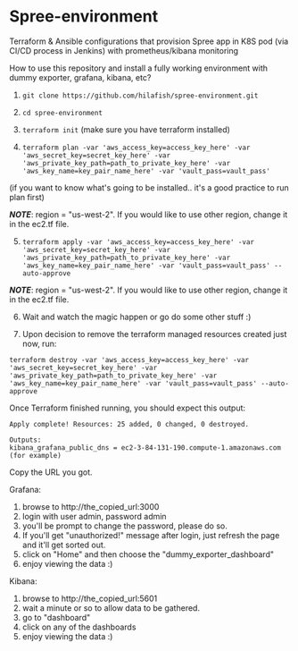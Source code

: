 Spree-environment
========================

Terraform & Ansible configurations that provision Spree app in K8S pod (via CI/CD process in Jenkins) with prometheus/kibana monitoring

How to use this repository and install a fully working environment with dummy exporter, grafana, kibana, etc?

1. `git clone https://github.com/hilafish/spree-environment.git`

2. `cd spree-environment`

3. `terraform init` (make sure you have terraform installed)

4. `terraform plan -var 'aws_access_key=access_key_here' -var 'aws_secret_key=secret_key_here' -var 'aws_private_key_path=path_to_private_key_here' -var 'aws_key_name=key_pair_name_here' -var 'vault_pass=vault_pass'`

(if you want to know what's going to be installed.. it's a good practice to run plan first)

***NOTE***: region = "us-west-2". If you would like to use other region, change it in the ec2.tf file.

5. `terraform apply -var 'aws_access_key=access_key_here' -var 'aws_secret_key=secret_key_here' -var 'aws_private_key_path=path_to_private_key_here' -var 'aws_key_name=key_pair_name_here' -var 'vault_pass=vault_pass' --auto-approve`

***NOTE***: region = "us-west-2". If you would like to use other region, change it in the ec2.tf file.

6. Wait and watch the magic happen or go do some other stuff :)

7. Upon decision to remove the terraform managed resources created just now, run:

`terraform destroy -var 'aws_access_key=access_key_here' -var 'aws_secret_key=secret_key_here' -var 'aws_private_key_path=path_to_private_key_here' -var 'aws_key_name=key_pair_name_here' -var 'vault_pass=vault_pass' --auto-approve`

Once Terraform finished running, you should expect this output:

```
Apply complete! Resources: 25 added, 0 changed, 0 destroyed.

Outputs:
kibana_grafana_public_dns = ec2-3-84-131-190.compute-1.amazonaws.com (for example)
```

Copy the URL you got.

Grafana:
1. browse to http://the_copied_url:3000
2. login with user admin, password admin
3. you'll be prompt to change the password, please do so.
4. If you'll get "unauthorized!" message after login, just refresh the page and it'll get sorted out.
5. click on "Home" and then choose the "dummy_exporter_dashboard"
6. enjoy viewing the data :)

Kibana:
1. browse to http://the_copied_url:5601
2. wait a minute or so to allow data to be gathered.
3. go to "dashboard"
4. click on any of the dashboards
5. enjoy viewing the data :)
